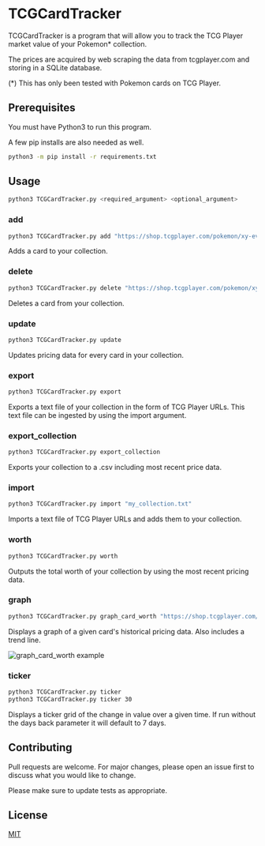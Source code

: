 # TCGCardTracker

TCGCardTracker is a program that will allow you to track the TCG Player market value of your Pokemon* collection.

The prices are acquired by web scraping the data from tcgplayer.com and storing in a SQLite database.

(*) This has only been tested with Pokemon cards on TCG Player.

## Prerequisites

You must have Python3 to run this program.

A few pip installs are also needed as well.

```bash
python3 -m pip install -r requirements.txt
```

## Usage
```bash
python3 TCGCardTracker.py <required_argument> <optional_argument>
```

### add
```bash
python3 TCGCardTracker.py add "https://shop.tcgplayer.com/pokemon/xy-evolutions/mewtwo-ex"
```
Adds a card to your collection.

### delete
```bash
python3 TCGCardTracker.py delete "https://shop.tcgplayer.com/pokemon/xy-evolutions/mewtwo-ex"
```
Deletes a card from your collection.

### update
```bash
python3 TCGCardTracker.py update
```
Updates pricing data for every card in your collection.

### export
```bash
python3 TCGCardTracker.py export
```
Exports a text file of your collection in the form of TCG Player URLs. This text file can be ingested by using the import argument.

### export_collection
```bash
python3 TCGCardTracker.py export_collection
```
Exports your collection to a .csv including most recent price data.

### import
```bash
python3 TCGCardTracker.py import "my_collection.txt"
```
Imports a text file of TCG Player URLs and adds them to your collection.

### worth
```bash
python3 TCGCardTracker.py worth
```
Outputs the total worth of your collection by using the most recent pricing data.

### graph
```bash
python3 TCGCardTracker.py graph_card_worth "https://shop.tcgplayer.com/pokemon/xy-evolutions/mewtwo-ex"
```
Displays a graph of a given card's historical pricing data. Also includes a trend line.

![graph_card_worth example](https://i.imgur.com/VHzGVBJ.png)

### ticker
```bash
python3 TCGCardTracker.py ticker
python3 TCGCardTracker.py ticker 30
```
Displays a ticker grid of the change in value over a given time. If run without the days back parameter it will default to 7 days.

## Contributing
Pull requests are welcome. For major changes, please open an issue first to discuss what you would like to change.

Please make sure to update tests as appropriate.

## License
[MIT](https://choosealicense.com/licenses/mit/)